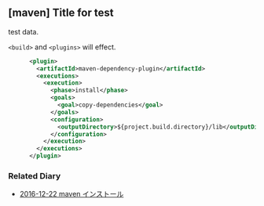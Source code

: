 ## [maven] Title for test

test data.

`<build>` and `<plugins>` will effect.

```xml
      <plugin>
        <artifactId>maven-dependency-plugin</artifactId>
        <executions>
          <execution>
            <phase>install</phase>
            <goals>
              <goal>copy-dependencies</goal>
            </goals>
            <configuration>
              <outputDirectory>${project.build.directory}/lib</outputDirectory>
            </configuration>
          </execution>
        </executions>
      </plugin>
```



### Related Diary


* [2016-12-22 maven インストール](https://igapyon.github.io/diary/2016/ig161222.html)
